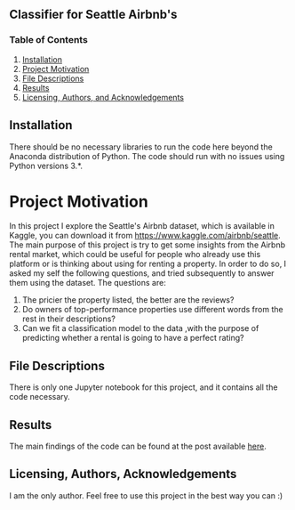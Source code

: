 ## Classifier for Seattle Airbnb's
### Table of Contents

1. [Installation](#installation)
2. [Project Motivation](#motivation)
3. [File Descriptions](#files)
4. [Results](#results)
5. [Licensing, Authors, and Acknowledgements](#licensing)

## Installation <a name="installation"></a>

There should be no necessary libraries to run the code here beyond the Anaconda distribution of Python.  The code should run with no issues using Python versions 3.*.

# Project Motivation<a name="motivation"></a>
In this project I explore the Seattle's Airbnb dataset, which is available in Kaggle, you can download it from https://www.kaggle.com/airbnb/seattle.
The main purpose of this project is try to get some insights from the Airbnb rental market, which could be useful for people who already use this platform or is thinking about using for renting a property.
In order to do so, I asked my self the following questions, and tried subsequently to answer them using the dataset. The questions are:
1. The pricier the property listed, the better are the reviews?
2. Do owners of top-performance properties use different words from the rest in their descriptions?
3. Can we fit a classification model to the data ,with the purpose of predicting whether a rental is going to have a perfect rating?

## File Descriptions <a name="files"></a>
There is only one Jupyter notebook for this project, and it contains all the code necessary.
## Results<a name="results"></a>

The main findings of the code can be found at the post available [here](http://datascience2go.nl/2020/05/a-machine-learning-model-to-detect-the-sexiness-of-an-airbnb-rental/).
## Licensing, Authors, Acknowledgements<a name="licensing"></a>
I am the only author.
Feel free to use this project in the best way you can :)
